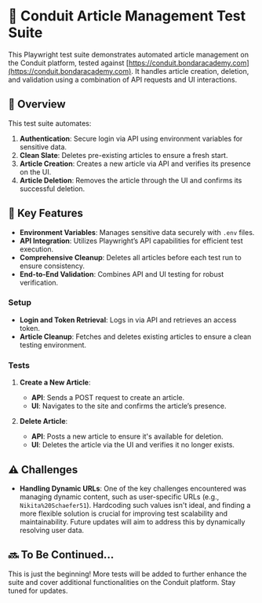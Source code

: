 # 📝 Conduit Article Management Test Suite

This Playwright test suite demonstrates automated article management on the Conduit platform, tested against [https://conduit.bondaracademy.com](https://conduit.bondaracademy.com). It handles article creation, deletion, and validation using a combination of API requests and UI interactions.

## 🌟 Overview

This test suite automates:

1. **Authentication**: Secure login via API using environment variables for sensitive data.
2. **Clean Slate**: Deletes pre-existing articles to ensure a fresh start.
3. **Article Creation**: Creates a new article via API and verifies its presence on the UI.
4. **Article Deletion**: Removes the article through the UI and confirms its successful deletion.

## 🚀 Key Features

- **Environment Variables**: Manages sensitive data securely with `.env` files.
- **API Integration**: Utilizes Playwright’s API capabilities for efficient test execution.
- **Comprehensive Cleanup**: Deletes all articles before each test run to ensure consistency.
- **End-to-End Validation**: Combines API and UI testing for robust verification.

### Setup

- **Login and Token Retrieval**: Logs in via API and retrieves an access token.
- **Article Cleanup**: Fetches and deletes existing articles to ensure a clean testing environment.

### Tests

1. **Create a New Article**:  
   - **API**: Sends a POST request to create an article.
   - **UI**: Navigates to the site and confirms the article’s presence.

2. **Delete Article**:  
   - **API**: Posts a new article to ensure it's available for deletion.
   - **UI**: Deletes the article via the UI and verifies it no longer exists.

## ⚠️ Challenges

- **Handling Dynamic URLs**: One of the key challenges encountered was managing dynamic content, such as user-specific URLs (e.g., `Nikita%20Schaefer51`). Hardcoding such values isn't ideal, and finding a more flexible solution is crucial for improving test scalability and maintainability. Future updates will aim to address this by dynamically resolving user data.

## 🔜 To Be Continued...

This is just the beginning! More tests will be added to further enhance the suite and cover additional functionalities on the Conduit platform. Stay tuned for updates.
